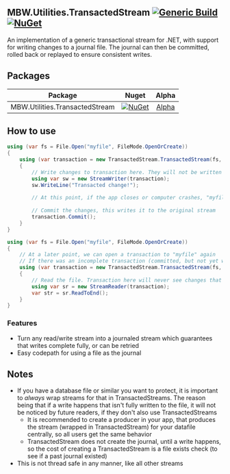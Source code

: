 ## MBW.Utilities.TransactedStream [![Generic Build](https://github.com/LordMike/MBW.Utilities.TransactedStream/actions/workflows/dotnet.yml/badge.svg)](https://github.com/LordMike/MBW.Utilities.TransactedStream/actions/workflows/dotnet.yml) [![NuGet](https://img.shields.io/nuget/v/MBW.Utilities.TransactedStream.svg)](https://www.nuget.org/packages/MBW.Utilities.TransactedStream)

An implementation of a generic transactional stream for .NET, with support for writing changes to a journal file. The journal can then be committed, rolled back or replayed to ensure consistent writes. 

## Packages

| Package |                                                                        Nuget                                                                         | Alpha |
| ------------- |:----------------------------------------------------------------------------------------------------------------------------------------------------:|:-------------:|
| MBW.Utilities.TransactedStream |     [![NuGet](https://img.shields.io/nuget/v/MBW.Utilities.TransactedStream.svg)](https://www.nuget.org/packages/MBW.Utilities.TransactedStream)     | [Alpha](https://github.com/LordMike/MBW.Utilities.TransactedStream/packages/692005) |

## How to use

```csharp
using (var fs = File.Open("myfile", FileMode.OpenOrCreate))
{
    using (var transaction = new TransactedStream.TransactedStream(fs, "myfile.jrnl"))
    {
        // Write changes to transaction here. They will not be written to 'fs' yet
        using var sw = new StreamWriter(transaction);
        sw.WriteLine("Transacted change!");
        
        // At this point, if the app closes or computer crashes, "myfile" has not been altered yet
        
        // Commit the changes, this writes it to the original stream
        transaction.Commit();
    }
}

using (var fs = File.Open("myfile", FileMode.OpenOrCreate))
{
    // At a later point, we can open a transaction to "myfile" again
    // If there was an incomplete transaction (committed, but not yet written to "myfile"), it will be applied here
    using (var transaction = new TransactedStream.TransactedStream(fs, "myfile.jrnl"))
    {
        // Read the file. Transaction here will never see changes that weren't fully committed and written to "myfile"
        using var sr = new StreamReader(transaction);
        var str = sr.ReadToEnd();
    }
}
```

### Features

* Turn any read/write stream into a journaled stream which guarantees that writes complete fully, or can be retried
* Easy codepath for using a file as the journal

## Notes

* If you have a database file or similar you want to protect, it is important to _always_ wrap streams for that in TransactedStreams. The reason being that if a write happens that isn't fully written to the file, it will not be noticed by future readers, if they don't also use TransactedStreams
  * It is recommended to create a producer in your app, that produces the stream (wrapped in TransactedStream) for your datafile centrally, so all users get the same behavior
  * TransactedStream does not create the journal, until a write happens, so the cost of creating a TransactedStream is a file exists check (to see if a past journal existed)
* This is not thread safe in any manner, like all other streams
